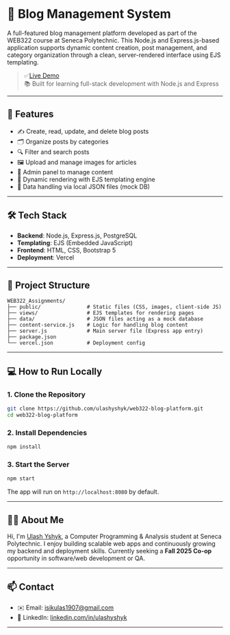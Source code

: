 # 📝 Blog Management System

A full-featured blog management platform developed as part of the WEB322 course at Seneca Polytechnic. This Node.js and Express.js-based application supports dynamic content creation, post management, and category organization through a clean, server-rendered interface using EJS templating.

> ✅[Live Demo](https://blog-management-system-xi.vercel.app/)  
> 📚 Built for learning full-stack development with Node.js and Express

---

## 🚀 Features

- ✍️ Create, read, update, and delete blog posts
- 🗂️ Organize posts by categories
- 🔍 Filter and search posts
- 🖼️ Upload and manage images for articles
- 🧰 Admin panel to manage content
- 📄 Dynamic rendering with EJS templating engine
- 📁 Data handling via local JSON files (mock DB)

---

## 🛠️ Tech Stack

- **Backend**: Node.js, Express.js, PostgreSQL
- **Templating**: EJS (Embedded JavaScript)
- **Frontend**: HTML, CSS, Bootstrap 5
- **Deployment**: Vercel

---

## 📁 Project Structure

```
WEB322_Assignments/
├── public/               # Static files (CSS, images, client-side JS)
├── views/                # EJS templates for rendering pages
├── data/                 # JSON files acting as a mock database
├── content-service.js    # Logic for handling blog content
├── server.js             # Main server file (Express app entry)
├── package.json
└── vercel.json           # Deployment config
```

---

## 💻 How to Run Locally

### 1. Clone the Repository
```bash
git clone https://github.com/ulashyshyk/web322-blog-platform.git
cd web322-blog-platform
```

### 2. Install Dependencies
```bash
npm install
```

### 3. Start the Server
```bash
npm start
```

The app will run on `http://localhost:8080` by default.

---

## 🙋‍♂️ About Me

Hi, I'm [Ulash Yshyk](https://www.linkedin.com/in/ulashyshyk/), a Computer Programming & Analysis student at Seneca Polytechnic. I enjoy building scalable web apps and continuously growing my backend and deployment skills. Currently seeking a **Fall 2025 Co-op** opportunity in software/web development or QA.

---

## 📫 Contact

- ✉️ Email: isikulas1907@gmail.com  
- 💼 LinkedIn: [linkedin.com/in/ulashyshyk](https://www.linkedin.com/in/ulashyshyk)

---